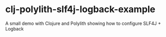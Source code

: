# clj-polylith-slf4j-logback-example
A small demo with Clojure and Polylith showing how to configure SLF4J + Logback
